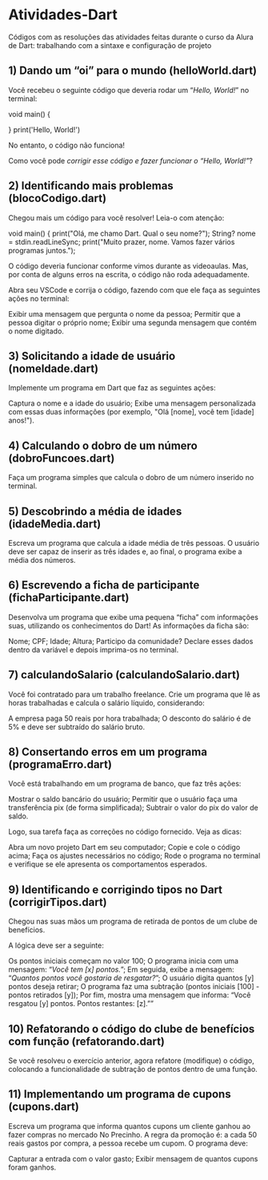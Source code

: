 # Atividades-Dart
Códigos com as resoluções das atividades feitas durante o curso da Alura de Dart: trabalhando com a sintaxe e configuração de projeto

## 1) Dando um “oi” para o mundo (helloWorld.dart)
Você recebeu o seguinte código que deveria rodar um “*Hello, World!*” no terminal:

void main() {
  
}
print('Hello, World!')


No entanto, o código não funciona!

Como você pode *corrigir esse código e fazer funcionar o “Hello, World!”*?

## 2) Identificando mais problemas (blocoCodigo.dart)
Chegou mais um código para você resolver! Leia-o com atenção:

void main() {
  print("Olá, me chamo Dart. Qual o seu nome?");
  String? nome = stdin.readLineSync;
  print("Muito prazer, nome. Vamos fazer vários programas juntos.");
  

O código deveria funcionar conforme vimos durante as videoaulas. Mas, por conta de alguns erros na escrita, o código não roda adequadamente.

Abra seu VSCode e corrija o código, fazendo com que ele faça as seguintes ações no terminal:

Exibir uma mensagem que pergunta o nome da pessoa;
Permitir que a pessoa digitar o próprio nome;
Exibir uma segunda mensagem que contém o nome digitado.

## 3) Solicitando a idade de usuário (nomeIdade.dart)
Implemente um programa em Dart que faz as seguintes ações:

Captura o nome e a idade do usuário;
Exibe uma mensagem personalizada com essas duas informações (por exemplo, "Olá [nome], você tem [idade] anos!").

## 4) Calculando o dobro de um número (dobroFuncoes.dart)
Faça um programa simples que calcula o dobro de um número inserido no terminal.

## 5) Descobrindo a média de idades (idadeMedia.dart)
Escreva um programa que calcula a idade média de três pessoas. O usuário deve ser capaz de inserir as três idades e, ao final, o programa exibe a média dos números.

## 6) Escrevendo a ficha de participante (fichaParticipante.dart)
Desenvolva um programa que exibe uma pequena “ficha” com informações suas, utilizando os conhecimentos do Dart! As informações da ficha são:

Nome;
CPF;
Idade;
Altura;
Participo da comunidade?
Declare esses dados dentro da variável e depois imprima-os no terminal.

## 7) calculandoSalario (calculandoSalario.dart)
Você foi contratado para um trabalho freelance. Crie um programa que lê as horas trabalhadas e calcula o salário líquido, considerando:

A empresa paga 50 reais por hora trabalhada;
O desconto do salário é de 5% e deve ser subtraído do salário bruto.

## 8) Consertando erros em um programa (programaErro.dart)
Você está trabalhando em um programa de banco, que faz três ações:

Mostrar o saldo bancário do usuário;
Permitir que o usuário faça uma transferência pix (de forma simplificada);
Subtrair o valor do pix do valor de saldo.

Logo, sua tarefa faça as correções no código fornecido. Veja as dicas:

Abra um novo projeto Dart em seu computador;
Copie e cole o código acima;
Faça os ajustes necessários no código;
Rode o programa no terminal e verifique se ele apresenta os comportamentos esperados.

## 9)  Identificando e corrigindo tipos no Dart (corrigirTipos.dart)
Chegou nas suas mãos um programa de retirada de pontos de um clube de benefícios.

A lógica deve ser a seguinte:

Os pontos iniciais começam no valor 100;
O programa inicia com uma mensagem: “*Você tem [x] pontos.*”;
Em seguida, exibe a mensagem: “*Quantos pontos você gostaria de resgatar?*”;
O usuário digita quantos [y] pontos deseja retirar;
O programa faz uma subtração (pontos iniciais [100] - pontos retirados [y]);
Por fim, mostra uma mensagem que informa: “Você resgatou [y] pontos. Pontos restantes: [z].””

## 10)  Refatorando o código do clube de benefícios com função (refatorando.dart)
Se você resolveu o exercício anterior, agora refatore (modifique) o código, colocando a funcionalidade de subtração de pontos dentro de uma função.

## 11) Implementando um programa de cupons (cupons.dart)
Escreva um programa que informa quantos cupons um cliente ganhou ao fazer compras no mercado No Precinho. A regra da promoção é: a cada 50 reais gastos por compra, a pessoa recebe um cupom. O programa deve:

Capturar a entrada com o valor gasto;
Exibir mensagem de quantos cupons foram ganhos.
